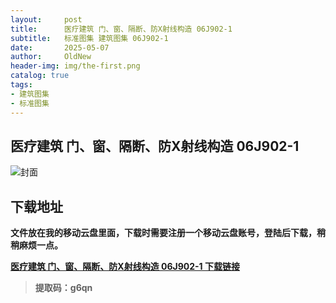 ```yaml
---
layout:     post
title:      医疗建筑 门、窗、隔断、防X射线构造 06J902-1
subtitle:   标准图集 建筑图集 06J902-1
date:       2025-05-07
author:     OldNew
header-img: img/the-first.png
catalog: true
tags:
- 建筑图集
- 标准图集
---
```

## 医疗建筑 门、窗、隔断、防X射线构造 06J902-1
![封面](https://pic1.imgdb.cn/item/6819824058cb8da5c8ded722.jpg)

## 下载地址 ##
**文件放在我的移动云盘里面，下载时需要注册一个移动云盘账号，登陆后下载，稍稍麻烦一点。**  
  
[**医疗建筑 门、窗、隔断、防X射线构造 06J902-1 下载链接**](https://caiyun.139.com/m/i?2nc6pJy3DZUdi)

> **提取码：g6qn**

